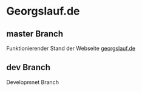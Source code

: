 # Georgslauf.de

## master Branch

Funktionierender Stand der Webseite [georgslauf.de](https://georgslauf.de)

## dev Branch

Developmnet Branch